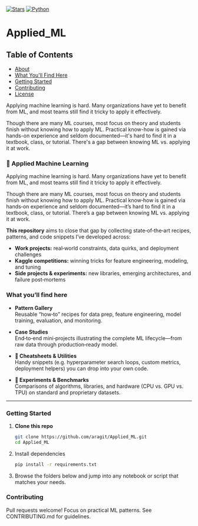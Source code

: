 [![Stars](https://img.shields.io/github/stars/aragit/Applied_ML?style=social)](https://github.com/aragit/Applied_ML/stargazers)
[![Python](https://img.shields.io/badge/Python-3.8%2B-blue)](https://www.python.org/)

# Applied_ML

## Table of Contents
- [About](#about)
- [What You'll Find Here](#what-youll-find-here)
- [Getting Started](#getting-started)
- [Contributing](#contributing)  
- [License](#license)
  
Applying machine learning is hard. Many organizations have yet to benefit from ML, and most teams still find it tricky to apply it effectively.

Though there are many ML courses, most focus on theory and students finish without knowing how to apply ML. Practical know-how is gained via hands-on experience and seldom documented—it's hard to find it in a textbook, class, or tutorial. There's a gap between knowing ML vs. applying it at work.

### 🌟 Applied Machine Learning

Applying machine learning is hard. Many organizations have yet to benefit from ML, and most teams still find it tricky to apply it effectively.

Though there are many ML courses, most focus on theory and students finish without knowing how to apply ML. Practical know‑how is gained via hands‑on experience and seldom documented—it’s hard to find it in a textbook, class, or tutorial. There’s a gap between knowing ML vs. applying it at work.

**This repository** aims to close that gap by collecting state‑of‑the‑art recipes, patterns, and code snippets I’ve developed across:

- **Work projects:** real‑world constraints, data quirks, and deployment challenges  
- **Kaggle competitions:** winning tricks for feature engineering, modeling, and tuning  
- **Side projects & experiments:** new libraries, emerging architectures, and failure post‑mortems  

### What you’ll find here

- **Pattern Gallery**  
  Reusable “how‑to” recipes for data prep, feature engineering, model training, evaluation, and monitoring.

- **Case Studies**  
  End‑to‑end mini‑projects illustrating the complete ML lifecycle—from raw data through production‑ready model.

- **📓 Cheatsheets & Utilities**  
  Handy snippets (e.g. hyperparameter search loops, custom metrics, deployment helpers) you can drop into your own code.

- **🧪 Experiments & Benchmarks**  
  Comparisons of algorithms, libraries, and hardware (CPU vs. GPU vs. TPU) on standard and proprietary datasets.

---

###  Getting Started

1. **Clone this repo**  
   ```bash
   git clone https://github.com/aragit/Applied_ML.git
   cd Applied_ML
   
3. Install dependencies
   ```bash
   pip install -r requirements.txt
   
5. Browse the folders below and jump into any notebook or script that matches your needs.


### Contributing
Pull requests welcome! Focus on practical ML patterns. See CONTRIBUTING.md for guidelines.
